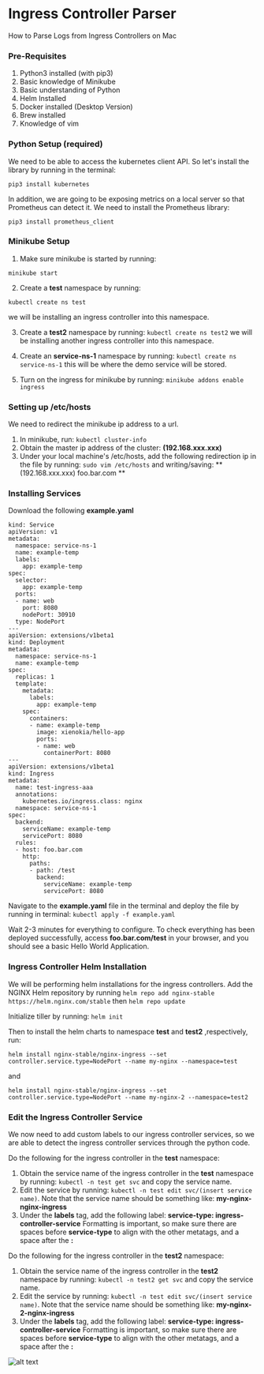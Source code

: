 # Ingress Controller Parser
How to Parse Logs from Ingress Controllers on Mac

### Pre-Requisites
1. Python3 installed (with pip3)
2. Basic knowledge of Minikube
3. Basic understanding of Python
4. Helm Installed
5. Docker installed (Desktop Version)
6. Brew installed
7. Knowledge of vim

### Python Setup (required)

We need to be able to access the kubernetes client API. So let's install the library by running in the terminal: 
```
pip3 install kubernetes
``` 

In addition, we are going to be exposing metrics on a local server so that Prometheus can detect it. We need to install the Prometheus library: 
```
pip3 install prometheus_client
```

### Minikube Setup
1. Make sure minikube is started by running: 
```
minikube start
```
2. Create a **test** namespace by running: 
```
kubectl create ns test
```
we will be installing an ingress controller into this namespace.

3. Create a **test2** namespace by running: 
```kubectl create ns test2```
we will be installing another ingress controller into this namespace.

4. Create an **service-ns-1** namespace by running: 
```kubectl create ns service-ns-1``` 
this will be where the demo service will be stored.
5. Turn on the ingress for minikube by running: 
```minikube addons enable ingress```

### Setting up /etc/hosts

We need to redirect the minikube ip address to a url.

1. In minikube, run: ```kubectl cluster-info```
2. Obtain the master ip address of the cluster: **(192.168.xxx.xxx)**
3. Under your local machine's /etc/hosts, add the following redirection ip in the file by running: ```sudo vim /etc/hosts``` and writing/saving: **(192.168.xxx.xxx) foo.bar.com **

### Installing Services

Download the following **example.yaml**

```
kind: Service
apiVersion: v1
metadata:
  namespace: service-ns-1
  name: example-temp
  labels:
    app: example-temp
spec:
  selector:
    app: example-temp
  ports:
  - name: web
    port: 8080
    nodePort: 30910
  type: NodePort
---
apiVersion: extensions/v1beta1
kind: Deployment
metadata:
  namespace: service-ns-1
  name: example-temp
spec:
  replicas: 1
  template:
    metadata:
      labels:
        app: example-temp
    spec:
      containers:
      - name: example-temp
        image: xienokia/hello-app
        ports:
        - name: web
          containerPort: 8080
---
apiVersion: extensions/v1beta1
kind: Ingress
metadata:
  name: test-ingress-aaa
  annotations:
    kubernetes.io/ingress.class: nginx
  namespace: service-ns-1
spec:
  backend:
    serviceName: example-temp
    servicePort: 8080
  rules:
  - host: foo.bar.com
    http:
      paths:
      - path: /test
        backend:
          serviceName: example-temp
          servicePort: 8080
```


Navigate to the **example.yaml** file in the terminal and deploy the file by running in terminal: ```kubectl apply -f example.yaml```

Wait 2-3 minutes for everything to configure. To check everything has been deployed successfully, access **foo.bar.com/test** in your browser, and you should see a basic Hello World Application.

### Ingress Controller Helm Installation

We will be performing helm installations for the ingress controllers.
Add the NGINX Helm repository by running ```helm repo add nginx-stable https://helm.nginx.com/stable``` then ```helm repo update```

Initialize tiller by running: ```helm init```

Then to install the helm charts to namespace **test** and **test2** ,respectively, run:

```
helm install nginx-stable/nginx-ingress --set controller.service.type=NodePort --name my-nginx --namespace=test
```
and
```
helm install nginx-stable/nginx-ingress --set controller.service.type=NodePort --name my-nginx-2 --namespace=test2
```

### Edit the Ingress Controller Service

We now need to add custom labels to our ingress controller services, so we are able to detect the ingress controller services through the python code.

Do the following for the ingress controller in the **test** namespace:
1. Obtain the service name of the ingress controller in the **test** namespace by running: ```kubectl -n test get svc``` and copy the service name.
2. Edit the service by running: ```kubectl -n test edit svc/(insert service name)```. Note that the service name should be something like: **my-nginx-nginx-ingress**
3. Under the **labels** tag, add the following label: **service-type: ingress-controller-service** Formatting is important, so make sure there are spaces before **service-type** to align with the other metatags, and a space after the **:**

Do the following for the ingress controller in the **test2** namespace:
1. Obtain the service name of the ingress controller in the **test2** namespace by running: ```kubectl -n test2 get svc``` and copy the service name.
2. Edit the service by running: ```kubectl -n test edit svc/(insert service name)```. Note that the service name should be something like: **my-nginx-2-nginx-ingress**
3. Under the **labels** tag, add the following label: **service-type: ingress-controller-service** Formatting is important, so make sure there are spaces before **service-type** to align with the other metatags, and a space after the **:**

![alt text](https://github.com/adam-p/markdown-here/raw/master/ss_images/ss1.png "Editing the Service")


